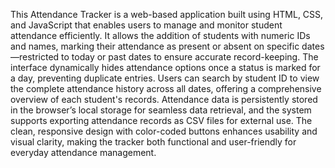 This Attendance Tracker is a web-based application built using HTML, CSS, and JavaScript that enables users to manage and monitor student attendance efficiently. It allows the addition of students with numeric IDs and names, marking their attendance as present or absent on specific dates—restricted to today or past dates to ensure accurate record-keeping. The interface dynamically hides attendance options once a status is marked for a day, preventing duplicate entries. Users can search by student ID to view the complete attendance history across all dates, offering a comprehensive overview of each student's records. Attendance data is persistently stored in the browser’s local storage for seamless data retrieval, and the system supports exporting attendance records as CSV files for external use. The clean, responsive design with color-coded buttons enhances usability and visual clarity, making the tracker both functional and user-friendly for everyday attendance management.
